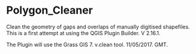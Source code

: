 # Polygon_Cleaner
Clean the geometry of gaps and overlaps of manually digitised shapefiles. This is a first attempt at using the QGIS Plugin Builder. V 2.16.1. 

The Plugin will use the Grass GIS 7. v.clean tool.
11/05/2017.
GMT.
